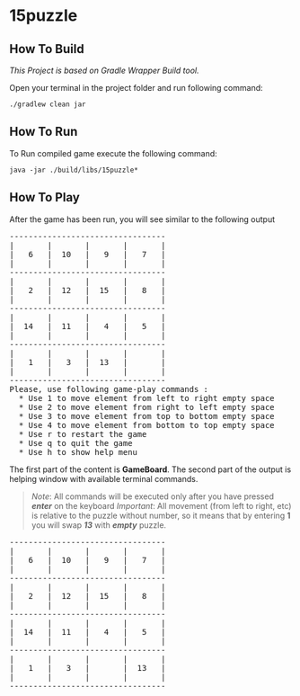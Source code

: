 # 15puzzle

## How To Build

*This Project is based on Gradle Wrapper Build tool.*

Open your terminal in the project folder and run following command:

``` shell
./gradlew clean jar
```

## How To Run

To Run compiled game execute the following command:

``` shell
java -jar ./build/libs/15puzzle*
```

## How To Play

After the game has been run, you will see similar to the following output
<pre>
---------------------------------
|       |       |       |       |
|   6   |  10   |   9   |   7   |
|       |       |       |       |
---------------------------------
|       |       |       |       |
|   2   |  12   |  15   |   8   |
|       |       |       |       |
---------------------------------
|       |       |       |       |
|  14   |  11   |   4   |   5   |
|       |       |       |       |
---------------------------------
|       |       |       |       |
|   1   |   3   |  13   |       |
|       |       |       |       |
---------------------------------
Please, use following game-play commands :
  * Use 1 to move element from left to right empty space
  * Use 2 to move element from right to left empty space
  * Use 3 to move element from top to bottom empty space
  * Use 4 to move element from bottom to top empty space
  * Use r to restart the game
  * Use q to quit the game
  * Use h to show help menu
</pre>

The first part of the content is **GameBoard**.
The second part of the output is helping window with available terminal commands.

> *Note*: All commands will be executed only after you have pressed ***enter*** on the keyboard
> *Important*: All movement (from left to right, etc) is relative to the puzzle without number, so it means that by entering **1** you will swap ***13*** with ***empty*** puzzle.

<pre>
---------------------------------
|       |       |       |       |
|   6   |  10   |   9   |   7   |
|       |       |       |       |
---------------------------------
|       |       |       |       |
|   2   |  12   |  15   |   8   |
|       |       |       |       |
---------------------------------
|       |       |       |       |
|  14   |  11   |   4   |   5   |
|       |       |       |       |
---------------------------------
|       |       |       |       |
|   1   |   3   |       |  13   |
|       |       |       |       |
---------------------------------
</pre>
